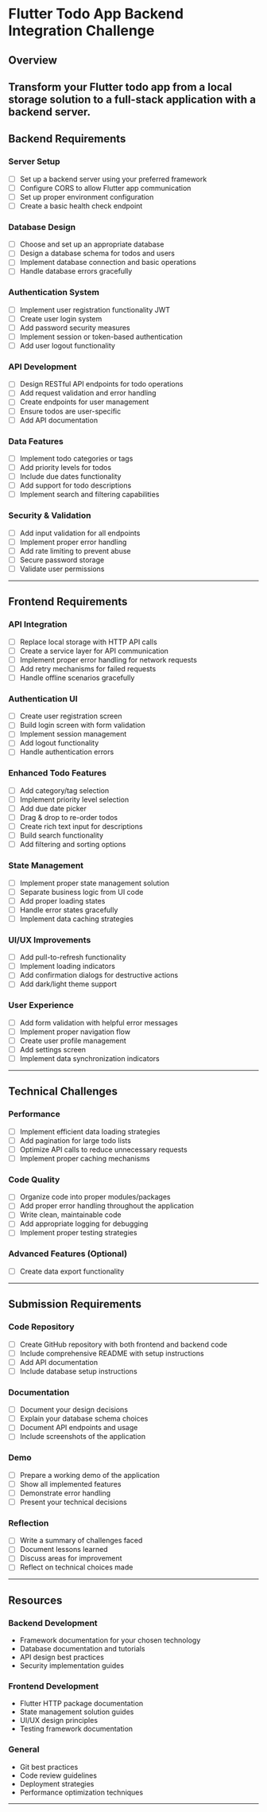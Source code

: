 # Flutter Todo App Backend Integration Challenge

## Overview
Transform your Flutter todo app from a local storage solution to a full-stack application with a backend server.
---

## Backend Requirements

### Server Setup
- [ ] Set up a backend server using your preferred framework
- [ ] Configure CORS to allow Flutter app communication
- [ ] Set up proper environment configuration
- [ ] Create a basic health check endpoint

### Database Design
- [ ] Choose and set up an appropriate database
- [ ] Design a database schema for todos and users
- [ ] Implement database connection and basic operations
- [ ] Handle database errors gracefully

### Authentication System
- [ ] Implement user registration functionality JWT
- [ ] Create user login system
- [ ] Add password security measures
- [ ] Implement session or token-based authentication
- [ ] Add user logout functionality

### API Development
- [ ] Design RESTful API endpoints for todo operations
- [ ] Add request validation and error handling
- [ ] Create endpoints for user management
- [ ] Ensure todos are user-specific
- [ ] Add API documentation

### Data Features
- [ ] Implement todo categories or tags
- [ ] Add priority levels for todos
- [ ] Include due dates functionality
- [ ] Add support for todo descriptions
- [ ] Implement search and filtering capabilities

### Security & Validation
- [ ] Add input validation for all endpoints
- [ ] Implement proper error handling
- [ ] Add rate limiting to prevent abuse
- [ ] Secure password storage
- [ ] Validate user permissions

---

## Frontend Requirements

### API Integration
- [ ] Replace local storage with HTTP API calls
- [ ] Create a service layer for API communication
- [ ] Implement proper error handling for network requests
- [ ] Add retry mechanisms for failed requests
- [ ] Handle offline scenarios gracefully

### Authentication UI
- [ ] Create user registration screen
- [ ] Build login screen with form validation
- [ ] Implement session management
- [ ] Add logout functionality
- [ ] Handle authentication errors

### Enhanced Todo Features
- [ ] Add category/tag selection
- [ ] Implement priority level selection
- [ ] Add due date picker
- [ ] Drag & drop to re-order todos
- [ ] Create rich text input for descriptions
- [ ] Build search functionality
- [ ] Add filtering and sorting options

### State Management
- [ ] Implement proper state management solution
- [ ] Separate business logic from UI code
- [ ] Add proper loading states
- [ ] Handle error states gracefully
- [ ] Implement data caching strategies

### UI/UX Improvements
- [ ] Add pull-to-refresh functionality
- [ ] Implement loading indicators
- [ ] Add confirmation dialogs for destructive actions
- [ ] Add dark/light theme support

### User Experience
- [ ] Add form validation with helpful error messages
- [ ] Implement proper navigation flow
- [ ] Create user profile management
- [ ] Add settings screen
- [ ] Implement data synchronization indicators

---

## Technical Challenges

### Performance
- [ ] Implement efficient data loading strategies
- [ ] Add pagination for large todo lists
- [ ] Optimize API calls to reduce unnecessary requests
- [ ] Implement proper caching mechanisms

### Code Quality
- [ ] Organize code into proper modules/packages
- [ ] Add proper error handling throughout the application
- [ ] Write clean, maintainable code
- [ ] Add appropriate logging for debugging
- [ ] Implement proper testing strategies

### Advanced Features (Optional)
- [ ] Create data export functionality

---

## Submission Requirements

### Code Repository
- [ ] Create GitHub repository with both frontend and backend code
- [ ] Include comprehensive README with setup instructions
- [ ] Add API documentation
- [ ] Include database setup instructions

### Documentation
- [ ] Document your design decisions
- [ ] Explain your database schema choices
- [ ] Document API endpoints and usage
- [ ] Include screenshots of the application

### Demo
- [ ] Prepare a working demo of the application
- [ ] Show all implemented features
- [ ] Demonstrate error handling
- [ ] Present your technical decisions

### Reflection
- [ ] Write a summary of challenges faced
- [ ] Document lessons learned
- [ ] Discuss areas for improvement
- [ ] Reflect on technical choices made

---

## Resources

### Backend Development
- Framework documentation for your chosen technology
- Database documentation and tutorials
- API design best practices
- Security implementation guides

### Frontend Development
- Flutter HTTP package documentation
- State management solution guides
- UI/UX design principles
- Testing framework documentation

### General
- Git best practices
- Code review guidelines
- Deployment strategies
- Performance optimization techniques

---

